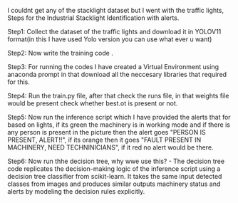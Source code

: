 I couldnt get any of the stacklight dataset but I went with the traffic lights, Steps for the Industrial Stacklight Identification with alerts.

Step1: Collect the dataset of the traffic lights and download it in YOLOV11 format(in this I have used Yolo version you can use what ever u want)

Step2: Now write the training code .

Step3: For running the codes I have created a Virtual Environment using anaconda prompt in that download all the neccesary libraries that required  for this.

Step4: Run the train.py file, after that check the runs file, in that weights file would be present check whether best.ot is present or not.

Step5: Now run the inference script which I have provided  the alerts that for based on lights, if its green the machinery is in working mode and if there is any person is present in the picture then the alert goes "PERSON IS PRESENT, ALERT!!", if its orange then it goes "FAULT PRESENT IN MACHINERY, NEED TECHNINICIANS", if it red no alert would be there.

Step6: Now run thhe decision tree, why wwe use this? - The decision tree code replicates the decision-making logic of the inference script using a decision tree classifier from scikit-learn. It takes the same input detected classes from images and produces similar outputs machinery status and alerts by modeling the decision rules explicitly. 
